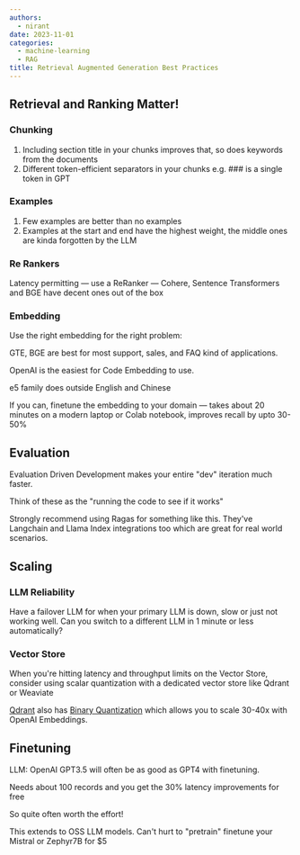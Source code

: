 ```yaml
---
authors:
  - nirant
date: 2023-11-01
categories:
  - machine-learning
  - RAG
title: Retrieval Augmented Generation Best Practices
---
```



## Retrieval and Ranking Matter!

### Chunking
1. Including section title in your chunks improves that, so does keywords from the documents
1. Different token-efficient separators in your chunks e.g. ### is a single token in GPT

### Examples
1. Few examples are better than no examples
2. Examples at the start and end have the highest weight, the middle ones are kinda forgotten by the LLM

### Re Rankers
Latency permitting — use a ReRanker — Cohere, Sentence Transformers and BGE have decent ones out of the box

### Embedding
Use the right embedding for the right problem: 

GTE, BGE are best for most support, sales, and FAQ kind of applications. 

OpenAI is the easiest for Code Embedding to use. 

e5 family does outside English and Chinese

If you can, finetune the embedding to your domain — takes about 20 minutes on a modern laptop or Colab notebook, improves recall by upto 30-50%


## Evaluation
Evaluation Driven Development makes your entire "dev" iteration much faster. 

Think of these as the "running the code to see if it works"

Strongly recommend using Ragas for something like this. They've Langchain and Llama Index integrations too which are great for real world scenarios.

## Scaling

### LLM Reliability
Have a failover LLM for when your primary LLM is down, slow or just not working well. Can you switch to a different LLM in 1 minute or less automatically?

### Vector Store
When you're hitting latency and throughput limits on the Vector Store, consider using scalar quantization with a dedicated vector store like Qdrant or Weaviate

[Qdrant](https://qdrant.tech) also has [Binary Quantization](https://qdrant.tech/articles/binary-quantization/) which allows you to scale 30-40x with OpenAI Embeddings.

## Finetuning
LLM: OpenAI GPT3.5 will often be as good as GPT4 with finetuning.

Needs about 100 records and you get the 30% latency improvements for free

So quite often worth the effort!

This extends to OSS LLM models. Can't hurt to "pretrain" finetune your Mistral or Zephyr7B for $5
